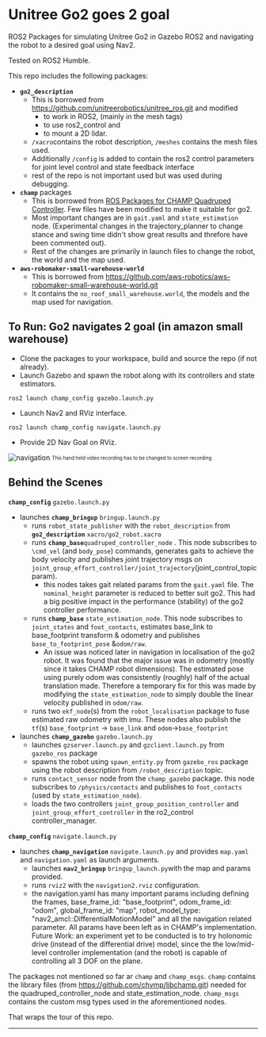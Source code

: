 # Unitree Go2 goes 2 goal

ROS2 Packages for simulating Unitree Go2 in Gazebo ROS2 and navigating the robot to a desired goal using Nav2.

Tested on ROS2 Humble.

This repo includes the following packages:
- **`go2_description`**
  - This is borrowed from https://github.com/unitreerobotics/unitree_ros.git and modified 
	  - to work in ROS2, (mainly in the mesh tags)
	  - to use ros2_control and 
	  - to mount a 2D lidar.
  - `/xacro`contains the robot description, `/meshes` contains the mesh files used.
  - Additionally `/config` is added to contain the ros2 control parameters for joint level control and state feedback interface
  - rest of the repo is not important used but was used during debugging.
- **`champ`** packages
  - This is borrowed from [ROS Packages for CHAMP Quadruped Controller](https://github.com/chvmp/champ.git). Few files have been modified to make it suitable for go2.
  - Most important changes are in `gait.yaml` and `state_estimation` node. (Experimental changes in the trajectory_planner to change stance and swing time didn't show great results and threfore have been commented out).
  - Rest of the changes are primarily in launch files to change the robot, the world and the map used.
- **`aws-robomaker-small-warehouse-world`**
	- This is borrowed from https://github.com/aws-robotics/aws-robomaker-small-warehouse-world.git
	- It contains the `no_roof_small_warehouse.world`, the models and the map used for navigation.

## To Run: Go2 navigates 2 goal (in amazon small warehouse)
- Clone the packages to your workspace, build and source the repo (if not already).
- Launch Gazebo and spawn the robot along with its controllers and state estimators. 
```
ros2 launch champ_config gazebo.launch.py
```
- Launch Nav2 and RViz interface. 
```
ros2 launch champ_config navigate.launch.py
```
- Provide 2D Nav Goal on RViz.

![navigation](https://github.com/arjun-sadananda/go2_nav2_ros2/blob/main/go2nav2.gif)
<sub><sup>This hand held video recording has to be changed to screen recording</sup></sub>

## Behind the Scenes
**`champ_config`** `gazebo.launch.py`
  - launches **`champ_bringup`** `bringup.launch.py`
    - runs `robot_state_publisher` with the `robot_description` from **`go2_description`** `xacro/go2_robot.xacro`
    - runs **`champ_base`**`quadruped_controller_node` . This node subscribes to `\cmd_vel` (and `body_pose`) commands, generates gaits to achieve the body velocity and publishes joint trajectory msgs on `joint_group_effort_controller/joint_trajectory`(joint_control_topic param).
	    - this nodes takes gait related params from the `gait.yaml` file. The `nominal_height` parameter is reduced to better suit go2. This had a big positive impact in the performance (stability) of the go2 controller performance. 
	- runs **`champ_base`**  `state_estimation_node`. This node subscribes to `joint_states` and `foot_contacts`, estimates base_link to base_footprint transform & odometry  and publishes `base_to_footprint_pose` &`odom/raw`.
		- An issue was noticed later in navigation in localisation of the go2 robot. It was found that the major issue was in odometry (mostly since it takes CHAMP robot dimensions). The estimated pose using purely odom was consistently (roughly) half of the actual translation made. Therefore a temporary fix for this was made by modifying the `state_estimation_node` to simply double the linear velocity published in `odom/raw`.
	- runs two `ekf_node`(s)  from the `robot_localisation` package to fuse estimated raw odometry with imu. These nodes also publish the `tf`(s)  `base_footprint` -> `base_link` and `odom`->`base_footprint`
 - launches **`champ_gazebo`** `gazebo.launch.py`
	  - launches `gzserver.launch.py` and `gzclient.launch.py` from `gazebo_ros` package
	  - spawns the robot using `spawn_entity.py` from `gazebo_ros` package
 using the robot description from `/robot_description` topic.
	  - runs `contact_sensor` node from the `champ_gazebo` package. this node subscribes to `/physics/contacts` and publishes to `foot_contacts` (used by `state_estimation_node`).
	  - loads the two controllers `joint_group_position_controller` and `joint_group_effort_controller` in the ro2_control controller_manager.
  
**`champ_config`** `navigate.launch.py`
- launches **`champ_navigation`**  `navigate.launch.py` and provides `map.yaml` and `navigation.yaml` as launch arguments.
	- launches **`nav2_bringup`** `bringup_launch.py`with the map and params provided.
	- runs `rviz2` with the `navigation2.rviz` configuration.
	- the navigation.yaml has many important params including defining the frames, base_frame_id: "base_footprint", odom_frame_id: "odom", global_frame_id: "map", robot_model_type: "nav2_amcl::DifferentialMotionModel" and all the navigation related parameter. All params have been left as in CHAMP's implementation. Future Work: an experiment yet to be conducted is to try holonomic drive (instead of the differential drive) model, since the the low/mid- level controller implementation (and the robot) is capable of controlling all 3 DOF on the plane.

The packages not mentioned so far ar `champ` and `champ_msgs`. `champ`  contains the library files (from https://github.com/chvmp/libchamp.git) needed for the quadruped_controller_node and state_estimation_node. `champ_msgs` contains the custom msg types used in the aforementioned nodes.

That wraps the tour of this repo.

---
